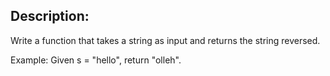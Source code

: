 ## Description:
Write a function that takes a string as input and returns the string reversed.

Example:
Given s = "hello", return "olleh".



